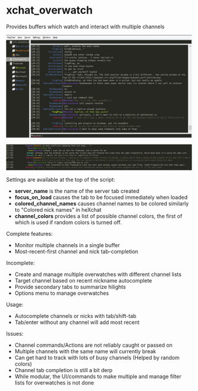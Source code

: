 xchat_overwatch
=============

Provides buffers which watch and interact with multiple channels

![Overwatch](https://github.com/Xuerian/xchat_overwatch/raw/master/overwatch_screenshot.png)

![Overwatch](https://github.com/Xuerian/xchat_overwatch/raw/master/overwatch_screenshot_random_channels.png)


Settings are available at the top of the script:

* __server_name__ is the name of the server tab created
* __focus_on_load__ causes the tab to be focused immediately when loaded
* __colored_channel_names__ causes channel names to be colored similarly to "Colored nick names" in heXchat
* __channel_colors__ provides a list of possible channel colors, the first of which is used if random colors is turned off.

Complete features:

* Monitor multiple channels in a single buffer
* Most-recent-first channel and nick tab-completion

Incomplete:

* Create and manage multiple overwatches with different channel lists
* Target channel based on recent nickname autocomplete
* Provide secondary tabs to summarize hilights
* Options menu to manage overwatches

Usage:

* Autocomplete channels or nicks with tab/shift-tab
* Tab/enter without any channel will add most recent

Issues:

* Channel commands/Actions are not reliably caught or passed on
* Multiple channels with the same name will currently break
* Can get hard to track with lots of busy channels (Helped by random colors)
* Channel tab completion is still a bit derp
* While modular, the UI/commands to make multiple and manage filter lists for overwatches is not done
